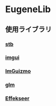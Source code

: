 # EugeneLib

## 使用ライブラリ

### [stb](https://github.com/nothings/stb.git)

### [imgui](https://github.com/ocornut/imgui.git)

### [ImGuizmo](https://github.com/CedricGuillemet/ImGuizmo.git)

### [glm](https://github.com/g-truc/glm.git)

### [Effekseer](https://github.com/effekseer/Effekseer.git)
